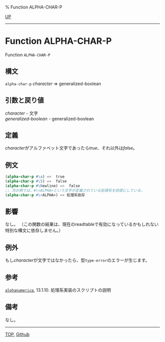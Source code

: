 % Function ALPHA-CHAR-P

[UP](13.2.html)  

---

# Function **ALPHA-CHAR-P**


Function `ALPHA-CHAR-P`


## 構文

`alpha-char-p` *character* => generalized-boolean


## 引数と戻り値

*character* - 文字  
*generalized-boolean* - generalized-boolean


## 定義

*character*がアルファベット文字であったら*true*、それ以外は*false*。


## 例文

```lisp
(alpha-char-p #\a) =>  true
(alpha-char-p #\5) =>  false
(alpha-char-p #\Newline) =>  false
;; 次の例では、#\<ALPHA>という文字が定義されている処理系を前提にしている。
(alpha-char-p #\<ALPHA>) => 処理系依存 
```


## 影響

なし。
（この関数の結果は、現在のreadtableで有効になっているかもしれない
特別な構文に依存しません。）


## 例外

もし*character*が文字ではなかったら、型`type-error`のエラーが生じます。


## 参考

[`alphanumericp`](13.2.alphanumericp.html), 13.1.10. 処理系実装のスクリプトの説明


## 備考

なし。


---
[TOP](index.html),  [Github](https://github.com/nptcl/npt-japanese)

